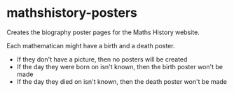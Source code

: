 # mathshistory-posters

Creates the biography poster pages for the Maths History website.

Each mathematican might have a birth and a death poster.
- If they don't have a picture, then no posters will be created
- If the day they were born on isn't known, then the birth poster won't be made
- If the day they died on isn't known, then the death poster won't be made
